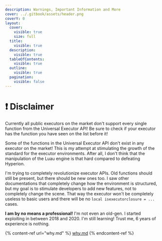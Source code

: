 ```yaml
---
description: Warnings, Important Information and More
cover: ../.gitbook/assets/header.png
coverY: 0
layout:
  cover:
    visible: true
    size: full
  title:
    visible: true
  description:
    visible: true
  tableOfContents:
    visible: true
  outline:
    visible: true
  pagination:
    visible: false
---
```


# ❗ Disclaimer

Currently all public executors on the market don't support every single function from the Universal Executor API! Be sure to check if your executor has the function you have seen on the list before it!

Some of the functions in the Universal Executor API don't exist in any executor on the market! This is my attempt at stimulating the growth of the standard for the executor environments. After all, I don't think that the manipulation of the Luau engine is that hard compared to defeating Hyperion.&#x20;

I'm trying to completely revolutionize executor APIs. Old functions should still be present, but there should be new ones too. I saw other documentations that completely change how the environment is structured, but my goal is to stimulate developers to add new features, not to completely change the scene. That way the executor won't be completely useless to basic users and there will be no `local isexecutorclosure = ...` cases.

**I am by no means a professional!** I'm not even an old-gen. I started exploiting in between 2018 and 2020. I'm still learning! Trust me, 6 years of experience is nothing.



{% content-ref url="why.md" %}
[why.md](why.md)
{% endcontent-ref %}

